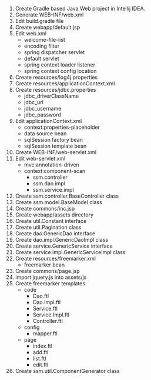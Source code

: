 1. Create Gradle based Java Web project in Intellij IDEA.
2. Generate WEB-INF/web.xml
3. Edit build.gradle file
4. Create webapp/default.jsp
5. Edit web.xml
    - welcome-file-list
    - encoding filter
    - spring dispatcher servlet
    - default servlet
    - spring context loader listener
    - spring context config location
6. Create resources/log4j.properties
7. Create resources/applicationContext.xml
8. Create resources/jdbc.properties
    - jdbc_driverClassName
    - jdbc_url
    - jdbc_username
    - jdbc_password
9. Edit applicationContext.xml
    - context:properties-placeholder
    - data source bean
    - sqlSession factory bean
    - sqlSession template bean
10. Create WEB-INF/web-servlet.xml
11. Edit web-servlet.xml
    - mvc:annotation-driven
    - context:component-scan
        - ssm.controller
        - ssm.dao.impl
        - ssm.service.impl
12. Create ssm.controller.BaseController class
13. Create ssm.model.BaseModel class
14. Create commons/inc.jsp
15. Create webapp/assets directory
16. Create util.Constant interface
17. Create util.Pagination class
18. Create dao.GenericDao interface
19. Create dao.impl.GenericDaoImpl class
20. Create service.GenericService interface
21. Create service.impl.GenericServiceImpl class
22. Create resources/freemarker.xml
    - freemarker bean    
23. Create commons/page.jsp
24. import jquery.js into assets/js
25. Create freemarker templates
    - code
        - Dao.ftl
        - Dao.Impl.ftl
        - Service.ftl
        - Service.Impl.ftl
        - Controller.ftl
    - config
        - mapper.ftl
    - page
        - index.ftl
        - add.ftl
        - list.ftl
        - edit.ftl
26. Create ssm.util.ComponentGenerator class